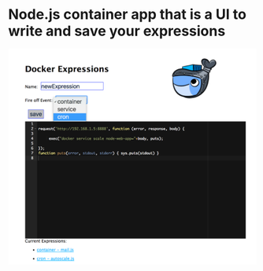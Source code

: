 
# Node.js container app that is a UI to write and save your expressions
![Expression-Web](/Expressions-Web2.png?raw=true "Expression-Web UI")
